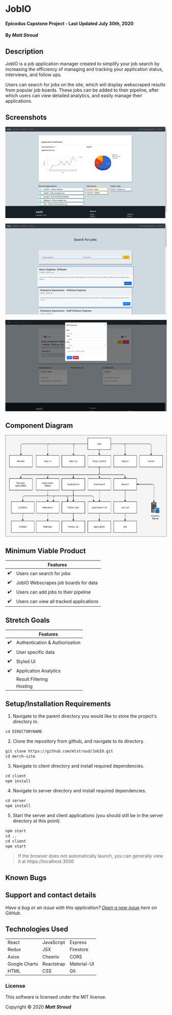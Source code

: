 # JobIO

#### Epicodus Capstone Project - Last Updated July 30th, 2020

#### By _**Matt Stroud**_

## Description
JobIO is a job application manager created to simplify your job search by increasing the efficiency of managing and tracking your application status, interviews, and follow ups.  

Users can search for jobs on the site, which will display webscraped results from popular job boards. These jobs can be added to their pipeline, after which users can view detailed analytics, and easily manage their applications.

## Screenshots
![JobIO dashboard screenshot.](https://raw.githubusercontent.com/mlstroud/JobIO/master/client/src/img/dashboard.png)

![JobIO job search screenshot.](https://github.com/mlstroud/JobIO/blob/master/client/src/img/search.png?raw=true)

![JobIO interview editing screenshot.](https://github.com/mlstroud/JobIO/blob/master/client/src/img/interview.png?raw=true)

## Component Diagram

![Component diagram for tap room application.](https://raw.githubusercontent.com/mlstroud/JobIO/master/componentdiagram.png)

## Minimum Viable Product

| |Features|
|--|-------|
| :heavy_check_mark: |Users can search for jobs |
| :heavy_check_mark: |JobIO Webscrapes job boards for data |
|:heavy_check_mark: | Users can add jobs to their pipeline |
| :heavy_check_mark: |Users can view all tracked applications |

## Stretch Goals

| |Features |
|--|-------|
| :heavy_check_mark: |Authentication & Authorization |
| :heavy_check_mark: |User specific data |
| :heavy_check_mark: |Styled UI |
| :heavy_check_mark: |Application Analytics |
| |Result Filtering |
| |Hosting |

## Setup/Installation Requirements

1. Navigate to the parent directory you would like to store the project's directory in.
```
cd DIRECTORYNAME
```
2. Clone the repository from github, and navigate to its directory.
```
git clone https://github.com/mlstroud/JobIO.git
cd merch-site
```
3. Navigate to client directory and install required dependencies.
```
cd client
npm install
```
4. Navigate to server directory and install required dependencies.
```
cd server
npm install
```
5. Start the server and client applications (you should still be in the server directory at this point).
```
npm start
cd ..
cd client
npm start
```
> If the browser does not automatically launch, you can generally view it at https://localhost:3000

## Known Bugs
 
## Support and contact details

_Have a bug or an issue with this application? [Open a new issue](https://github.com/mlstroud/JobIO/issues) here on GitHub._

## Technologies Used

| | | |
|--|--|--|
| React | JavaScript | Express |
| Redux | JSX | Firestore |
| Axios | Cheerio | CORS |
| Google Charts | Reactstrap | Material-UI |
| HTML | CSS | Git |

### License

This software is licensed under the MIT license.

Copyright © 2020 **_Matt Stroud_**